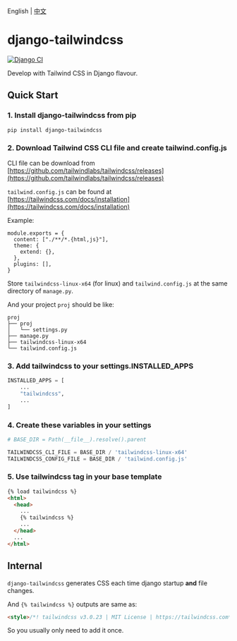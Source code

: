 English | [中文](README_zh.md)

# django-tailwindcss

[![Django CI](https://github.com/veoco/django-tailwindcss/actions/workflows/django.yml/badge.svg)](https://github.com/veoco/django-tailwindcss/actions/workflows/django.yml)

Develop with Tailwind CSS in Django flavour.


## Quick Start

### 1. Install django-tailwindcss from pip

```
pip install django-tailwindcss
```

### 2. Download Tailwind CSS CLI file and create tailwind.config.js

CLI file can be download from [https://github.com/tailwindlabs/tailwindcss/releases](https://github.com/tailwindlabs/tailwindcss/releases)

`tailwind.config.js` can be found at [https://tailwindcss.com/docs/installation](https://tailwindcss.com/docs/installation)

Example:

```
module.exports = {
  content: ["./**/*.{html,js}"],
  theme: {
    extend: {},
  },
  plugins: [],
}
```

Store `tailwindcss-linux-x64` (for linux) and `tailwind.config.js` at the same directory of `manage.py`.

And your project `proj` should be like:

```
proj
├── proj
│   └── settings.py
├── manage.py
├── tailwindcss-linux-x64
└── tailwind.config.js
```

### 3. Add tailwindcss to your settings.INSTALLED_APPS

```python
INSTALLED_APPS = [
    ...
    "tailwindcss",
    ...
]
```

### 4. Create these variables in your settings

```python
# BASE_DIR = Path(__file__).resolve().parent

TAILWINDCSS_CLI_FILE = BASE_DIR / 'tailwindcss-linux-x64'
TAILWINDCSS_CONFIG_FILE = BASE_DIR / 'tailwind.config.js'
```

### 5. Use tailwindcss tag in your base template

```html
{% load tailwindcss %}
<html>
  <head>
    ...
    {% tailwindcss %}
    ...
  </head>
  ...
</html>
```


## Internal

`django-tailwindcss` generates CSS each time django startup **and** file changes.

And `{% tailwindcss %}` outputs are same as:

```html
<style>/*! tailwindcss v3.0.23 | MIT License | https://tailwindcss.com*/*,:after,:before{border:0 solid #e5e7eb;box-sizing:border-box}...</style>
```

So you usually only need to add it once.
